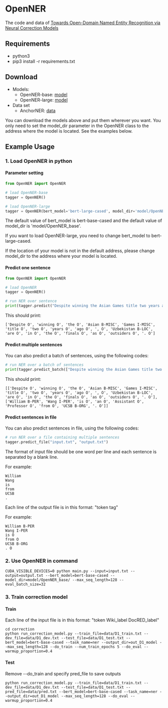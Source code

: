 # OpenNER

The code and data of [Towards Open-Domain Named Entity Recognition via Neural Correction Models](https://arxiv.org/abs/1909.06058)

## Requirements
- python3
- pip3 install -r requirements.txt

## Download

- Models:
  - OpenNER-base: [model](https://drive.google.com/file/d/1Zwkp6pvuqVn2idO5KQp_Casx4VjBxHyB/view?usp=sharing)
  - OpenNER-large: [model](https://drive.google.com/file/d/15ID9cOSJC2NMJNrv6vqbdXfOlHb7wT3w/view?usp=sharing)
- Data set
  - AnchorNER: [data](https://drive.google.com/file/d/1Qm3WCWLOPRgTJUuXBKrOLPr20V5yOa5i/view?usp=sharing)

You can download the models above and put them wherever you want. You only need to set the model_dir parameter in the OpenNER class to the address where the model is located. See the examples below.

## Example Usage

### 1. Load OpenNER in python

#### Parameter setting

```python
from OpenNER import OpenNER

# load OpenNER-base
tagger = OpenNER()

# load OpenNER-large
tagger = OpenNER(bert_model='bert-large-cased', model_dir='model/OpenNER_large')
```

The default value of bert_model is bert-base-cased and the default value of model_dir is 'model/OpenNER_base'.

If you want to load OpenNER-large, you need to change bert_model to bert-large-cased.

If the location of your model is not in the default address, please change model_dir to the address where your model is located.

#### Predict one sentence

```python
from OpenNER import OpenNER

# load OpenNER
tagger = OpenNER()

# run NER over sentence
print(tagger.predict("Despite winning the Asian Games title two years ago, Uzbekistan are in the finals as outsiders."))  

```

This should print:

```
['Despite O', 'winning O', 'the O', 'Asian B-MISC', 'Games I-MISC', 'title O', 'two O', 'years O', 'ago O', ', O', 'Uzbekistan B-LOC', 'are O', 'in O', 'the O', 'finals O', 'as O', 'outsiders O', '. O']  

```

#### Predict multiple sentences

You can also predict a batch of sentences, using the following codes:

```python
# run NER over a batch of sentences
print(tagger.predict_batch(["Despite winning the Asian Games title two years ago, Uzbekistan are in the finals as outsiders.", "William Wang is an Assistant Professor from UCSB."]))  

```

This should print:

```
[['Despite O', 'winning O', 'the O', 'Asian B-MISC', 'Games I-MISC', 'title O', 'two O', 'years O', 'ago O', ', O', 'Uzbekistan B-LOC', 'are O', 'in O', 'the O', 'finals O', 'as O', 'outsiders O', '. O'],   
['William B-PER', 'Wang I-PER', 'is O', 'an O', 'Assistant O', 'Professor O', 'from O', 'UCSB B-ORG', '. O']]  

```

#### Predict sentences in file

You can also predict sentences in file, using the following codes:

```python
# run NER over a file containing multiple sentences
tagger.predict_file("input.txt", "output.txt")  

```

The format of input file should be one word per line and each sentence is separated by a blank line.

For example:

```
William
Wang
is
from
UCSB
.
```

Each line of the output file is in this format: "token tag"

For example:

```
William B-PER
Wang I-PER
is O
from O
UCSB B-ORG
. O
```

### 2. Use OpenNER in command

```
CUDA_VISIBLE_DEVICES=0 python main.py --input=input.txt --output=output.txt --bert_model=bert-base-cased --model_dir=model/OpenNER_base/ --max_seq_length=128 --eval_batch_size=32
```

### 3. Train correction model

#### Train

Each line of the input file is in this format: "token Wiki_label DocRED_label"

```
cd correction
python run_correction_model.py --train_file=data/D1_train.txt --dev_file=data/D1_dev.txt --test_file=data/D1_test.txt --bert_model=bert-base-cased --task_name=ner --output_dir=out_D1_model --max_seq_length=128 --do_train --num_train_epochs 5 --do_eval --warmup_proportion=0.4
```


#### Test

Remove --do_train and specify pred_file to save outputs

```
python run_correction_model.py --train_file=data/D1_train.txt --dev_file=data/D1_dev.txt --test_file=data/D1_test.txt --pred_file=data/pred.txt --bert_model=bert-base-cased --task_name=ner --output_dir=out_D1_model --max_seq_length=128 --do_eval --warmup_proportion=0.4
```


